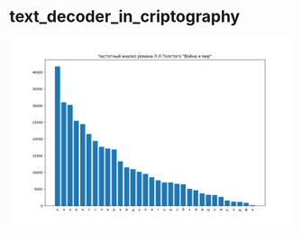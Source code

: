# text_decoder_in_criptography
![Частотный анализ на больших данных](https://raw.githubusercontent.com/Medvate/text_decoder_in_criptography/main/big_data_freq.png)

